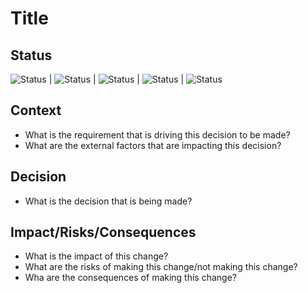 # Title

## Status

![Status](https://img.shields.io/badge/status-accepted-green) | ![Status](https://img.shields.io/badge/status-proposed-yellow) | ![Status](https://img.shields.io/badge/status-canceled-red) | ![Status](https://img.shields.io/badge/status-deprecated-gray) | ![Status](https://img.shields.io/badge/status-superceded-gray)

## Context

* What is the requirement that is driving this decision to be made?
* What are the external factors that are impacting this decision?

## Decision

* What is the decision that is being made?

## Impact/Risks/Consequences

* What is the impact of this change?
* What are the risks of making this change/not making this change?
* Wha are the consequences of making this change?
